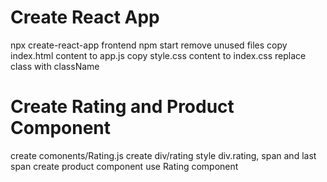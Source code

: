 # Create React App 
npx create-react-app frontend
npm start
remove unused files
copy index.html content to app.js
copy style.css content to index.css
replace class with className

# Create Rating and Product Component
create comonents/Rating.js
create div/rating
style div.rating, span and last span
create product component
use Rating component